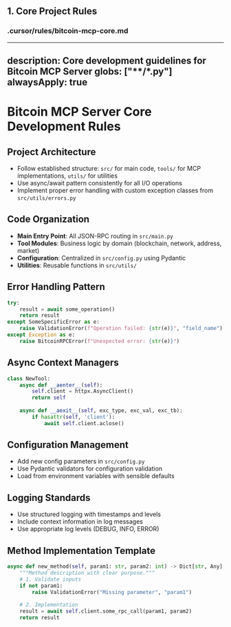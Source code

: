 ## 1. Core Project Rules

### .cursor/rules/bitcoin-mcp-core.md

---
description: Core development guidelines for Bitcoin MCP Server
globs: ["**/*.py"]
alwaysApply: true
---

# Bitcoin MCP Server Core Development Rules

## Project Architecture
- Follow established structure: `src/` for main code, `tools/` for MCP implementations, `utils/` for utilities
- Use async/await pattern consistently for all I/O operations
- Implement proper error handling with custom exception classes from `src/utils/errors.py`

## Code Organization
- **Main Entry Point**: All JSON-RPC routing in `src/main.py`
- **Tool Modules**: Business logic by domain (blockchain, network, address, market)
- **Configuration**: Centralized in `src/config.py` using Pydantic
- **Utilities**: Reusable functions in `src/utils/`

## Error Handling Pattern
```python
try:
    result = await some_operation()
    return result
except SomeSpecificError as e:
    raise ValidationError(f"Operation failed: {str(e)}", "field_name")
except Exception as e:
    raise BitcoinRPCError(f"Unexpected error: {str(e)}")
```

## Async Context Managers
```python
class NewTool:
    async def __aenter__(self):
        self.client = httpx.AsyncClient()
        return self
    
    async def __aexit__(self, exc_type, exc_val, exc_tb):
        if hasattr(self, 'client'):
            await self.client.aclose()
```

## Configuration Management
- Add new config parameters in `src/config.py`
- Use Pydantic validators for configuration validation
- Load from environment variables with sensible defaults

## Logging Standards
- Use structured logging with timestamps and levels
- Include context information in log messages
- Use appropriate log levels (DEBUG, INFO, ERROR)

## Method Implementation Template
```python
async def new_method(self, param1: str, param2: int) -> Dict[str, Any]:
    """Method description with clear purpose."""
    # 1. Validate inputs
    if not param1:
        raise ValidationError("Missing parameter", "param1")
    
    # 2. Implementation
    result = await self.client.some_rpc_call(param1, param2)
    return result
```
